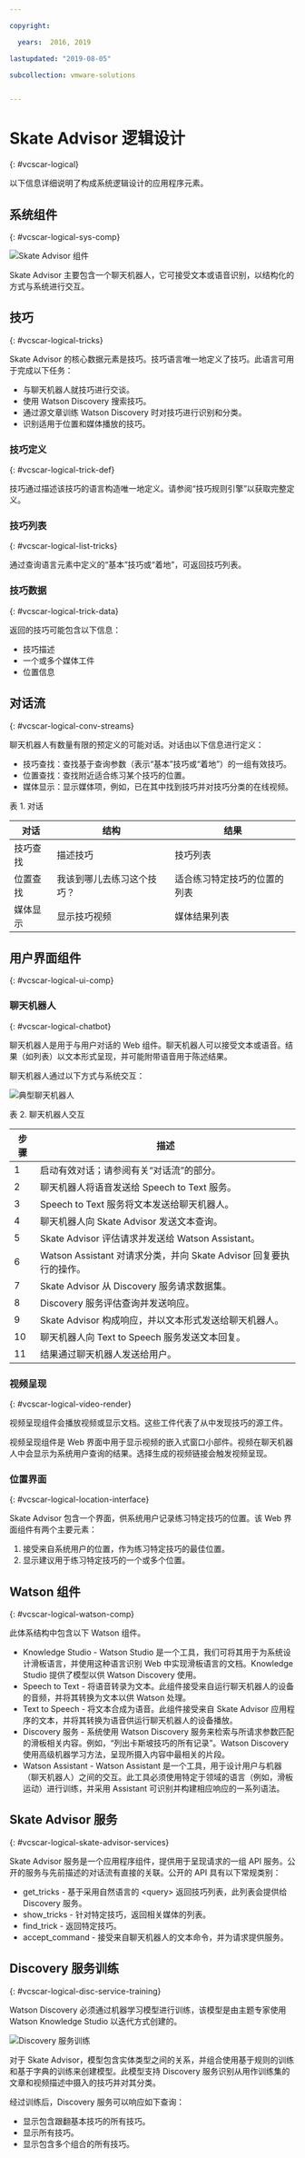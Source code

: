 ```yaml
---

copyright:

  years:  2016, 2019

lastupdated: "2019-08-05"

subcollection: vmware-solutions


---
```


# Skate Advisor 逻辑设计
{: #vcscar-logical}

以下信息详细说明了构成系统逻辑设计的应用程序元素。

## 系统组件
{: #vcscar-logical-sys-comp}

![Skate Advisor 组件](../../images/vcscar-components.svg "Skate Advisor 组件")

Skate Advisor 主要包含一个聊天机器人，它可接受文本或语音识别，以结构化的方式与系统进行交互。

## 技巧
{: #vcscar-logical-tricks}

Skate Advisor 的核心数据元素是技巧。技巧语言唯一地定义了技巧。此语言可用于完成以下任务：
- 与聊天机器人就技巧进行交谈。
- 使用 Watson Discovery 搜索技巧。
- 通过源文章训练 Watson Discovery 时对技巧进行识别和分类。
- 识别适用于位置和媒体播放的技巧。

### 技巧定义
{: #vcscar-logical-trick-def}

技巧通过描述该技巧的语言构造唯一地定义。请参阅“技巧规则引擎”以获取完整定义。

### 技巧列表
{: #vcscar-logical-list-tricks}

通过查询语言元素中定义的“基本”技巧或“着地”，可返回技巧列表。

### 技巧数据
{: #vcscar-logical-trick-data}

返回的技巧可能包含以下信息：
- 技巧描述
- 一个或多个媒体工件
- 位置信息

## 对话流
{: #vcscar-logical-conv-streams}

聊天机器人有数量有限的预定义的可能对话。对话由以下信息进行定义：
- 技巧查找：查找基于查询参数（表示“基本”技巧或“着地”）的一组有效技巧。
- 位置查找：查找附近适合练习某个技巧的位置。
- 媒体显示：显示媒体项，例如，已在其中找到技巧并对技巧分类的在线视频。

表 1. 对话

对话|结构|结果
---|---|---
技巧查找|描述技巧|技巧列表
位置查找|我该到哪儿去练习这个技巧？|适合练习特定技巧的位置的列表
媒体显示|显示技巧视频|媒体结果列表

## 用户界面组件
{: #vcscar-logical-ui-comp}

### 聊天机器人
{: #vcscar-logical-chatbot}

聊天机器人是用于与用户对话的 Web 组件。聊天机器人可以接受文本或语音。结果（如列表）以文本形式呈现，并可能附带语音用于陈述结果。

聊天机器人通过以下方式与系统交互：

![典型聊天机器人](../../images/vcscar-query.svg "典型聊天机器人")

表 2. 聊天机器人交互

步骤|描述
---|---
1|启动有效对话；请参阅有关“对话流”的部分。
2|聊天机器人将语音发送给 Speech to Text 服务。
3|Speech to Text 服务将文本发送给聊天机器人。
4|聊天机器人向 Skate Advisor 发送文本查询。
 5 |Skate Advisor 评估请求并发送给 Watson Assistant。
6|Watson Assistant 对请求分类，并向 Skate Advisor 回复要执行的操作。
7|Skate Advisor 从 Discovery 服务请求数据集。
8|Discovery 服务评估查询并发送响应。
9|Skate Advisor 构成响应，并以文本形式发送给聊天机器人。
10|聊天机器人向 Text to Speech 服务发送文本回复。
11|结果通过聊天机器人发送给用户。

### 视频呈现
{: #vcscar-logical-video-render}

视频呈现组件会播放视频或显示文档。这些工件代表了从中发现技巧的源工件。

视频呈现组件是 Web 界面中用于显示视频的嵌入式窗口小部件。视频在聊天机器人中会显示为系统用户查询的结果。选择生成的视频链接会触发视频呈现。

### 位置界面
{: #vcscar-logical-location-interface}

Skate Advisor 包含一个界面，供系统用户记录练习特定技巧的位置。该 Web 界面组件有两个主要元素：
1. 接受来自系统用户的位置，作为练习特定技巧的最佳位置。
2. 显示建议用于练习特定技巧的一个或多个位置。

## Watson 组件
{: #vcscar-logical-watson-comp}

此体系结构中包含以下 Watson 组件。
* Knowledge Studio - Watson Studio 是一个工具，我们可将其用于为系统设计滑板语言，并使用这种语言识别 Web 中实现滑板语言的文档。Knowledge Studio 提供了模型以供 Watson Discovery 使用。
* Speech to Text - 将语音转录为文本。此组件接受来自运行聊天机器人的设备的音频，并将其转换为文本以供 Watson 处理。
* Text to Speech - 将文本合成为语音。此组件接受来自 Skate Advisor 应用程序的文本，并将其转换为语音供运行聊天机器人的设备播放。
* Discovery 服务 - 系统使用 Watson Discovery 服务来检索与所请求参数匹配的滑板相关内容。例如，“列出卡斯坡技巧的所有记录”。Watson Discovery 使用高级机器学习方法，呈现所摄入内容中最相关的片段。
* Watson Assistant - Watson Assistant 是一个工具，用于设计用户与机器（聊天机器人）之间的交互。此工具必须使用特定于领域的语言（例如，滑板运动）进行训练，并采用 Assistant 可识别并构建相应响应的一系列语法。

## Skate Advisor 服务
{: #vcscar-logical-skate-advisor-services}

Skate Advisor 服务是一个应用程序组件，提供用于呈现请求的一组 API 服务。公开的服务与先前描述的对话流有直接的关联。公开的 API 具有以下常规类别：
* get_tricks - 基于采用自然语言的 <query\> 返回技巧列表，此列表会提供给 Discovery 服务。
* show_tricks - 针对特定技巧，返回相关媒体的列表。
* find_trick - 返回特定技巧。
* accept_command - 接受来自聊天机器人的文本命令，并为请求提供服务。

## Discovery 服务训练
{: #vcscar-logical-disc-service-training}

Watson Discovery 必须通过机器学习模型进行训练，该模型是由主题专家使用 Watson Knowledge Studio 以迭代方式创建的。

![Discovery 服务训练](../../images/vcscar-training.svg "Discovery 服务训练")

对于 Skate Advisor，模型包含实体类型之间的关系，并组合使用基于规则的训练和基于字典的训练来创建模型。此模型支持 Discovery 服务识别从用作训练集的文章和视频描述中摄入的技巧并对其分类。

经过训练后，Discovery 服务可以响应如下查询：
- 显示包含跟翻基本技巧的所有技巧。
- 显示所有技巧。
- 显示包含多个组合的所有技巧。
